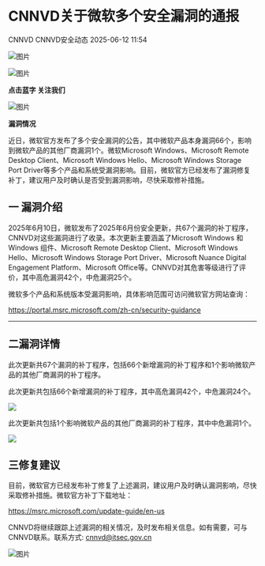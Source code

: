 #  CNNVD关于微软多个安全漏洞的通报  
CNNVD  CNNVD安全动态   2025-06-12 11:54  
  
![图片](https://mmbiz.qpic.cn/mmbiz_gif/g1thw9GoocfpeKv1eicF4icEx1vUX4LQ1JjlMnGl5z2XiaAQGZdFulYs0vsE3icB8RUiawPqDSb5lvm8G0drb7iaw7sQ/640?wx_fmt=gif&from=appmsg "")  
  
![图片](https://mmbiz.qpic.cn/mmbiz_gif/g1thw9GoocfpeKv1eicF4icEx1vUX4LQ1Js3VkKswpUtkoDWibZ1YQl1lIdcctfqePCcSPEdc38SnhJGdqGJUFx9w/640?wx_fmt=gif&from=appmsg "")  
  
**点击蓝字 关注我们**  
  
![图片](https://mmbiz.qpic.cn/mmbiz_gif/g1thw9GoocfpeKv1eicF4icEx1vUX4LQ1Js3VkKswpUtkoDWibZ1YQl1lIdcctfqePCcSPEdc38SnhJGdqGJUFx9w/640?wx_fmt=gif&from=appmsg "")  
  
  
**漏洞情况**  
  
近日，微软官方发布了多个安全漏洞的公告，其中微软产品本身漏洞66个，影响到微软产品的其他厂商漏洞1个。微软Microsoft Windows、Microsoft Remote Desktop Client、Microsoft Windows Hello、Microsoft Windows Storage Port Driver等多个产品和系统受漏洞影响。目前，微软官方已经发布了漏洞修复补丁，建议用户及时确认是否受到漏洞影响，尽快采取修补措施。  
  
## 一 漏洞介绍  
  
  
2025年6月10日，微软发布了2025年6月份安全更新，共67个漏洞的补丁程序，CNNVD对这些漏洞进行了收录。本次更新主要涵盖了Microsoft Windows 和 Windows 组件、Microsoft Remote Desktop Client、Microsoft Windows Hello、Microsoft Windows Storage Port Driver、Microsoft Nuance Digital Engagement Platform、Microsoft Office等。CNNVD对其危害等级进行了评价，其中高危漏洞42个，中危漏洞25个。  
  
微软多个产品和系统版本受漏洞影响，具体影响范围可访问微软官方网站查询：  
  
https://portal.msrc.microsoft.com/zh-cn/security-guidance  
  
****  
## 二漏洞详情  
  
  
此次更新共67个漏洞的补丁程序，包括66个新增漏洞的补丁程序和1个影响微软产品的其他厂商漏洞的补丁程序。  
  
此次更新共包括66个新增漏洞的补丁程序，其中高危漏洞42个，中危漏洞24个。  
  
![](https://mmbiz.qpic.cn/mmbiz_png/g1thw9GoocfW5Z2lVVKADnSOaLPzP03P2o4QCTuhnJ4hznOb04fuzEZy4jtxuLPBOCTeBvTAKPU7eIRVVKxWdQ/640?wx_fmt=png&from=appmsg "")  
  
此次更新共包括1个影响微软产品的其他厂商漏洞的补丁程序，其中中危漏洞1个。  
  
![](https://mmbiz.qpic.cn/mmbiz_png/g1thw9GoocfW5Z2lVVKADnSOaLPzP03PLwJjEI2Pu2FUJpGDYgibibgDbQZIZmcj9Cfs75TUJBIOL8iaCHk4KthWQ/640?wx_fmt=png&from=appmsg "")  
  
## 三修复建议  
  
  
目前，微软官方已经发布补丁修复了上述漏洞，建议用户及时确认漏洞影响，尽快采取修补措施。微软官方补丁下载地址：  
  
https://msrc.microsoft.com/update-guide/en-us  
  
CNNVD将继续跟踪上述漏洞的相关情况，及时发布相关信息。如有需要，可与CNNVD联系。联系方式: cnnvd@itsec.gov.cn  
  
![图片](https://mmbiz.qpic.cn/mmbiz_gif/g1thw9GoocfpeKv1eicF4icEx1vUX4LQ1JMd8aMOqNkic25xydKvYcCVEsHXvm506icfXiaFep4AfohjraUj3F2jMfg/640?wx_fmt=gif&from=appmsg "")  
  
  
